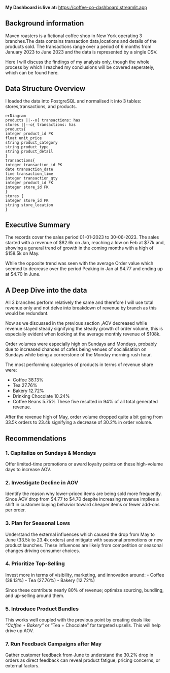 **My Dashboard is live at:** https://coffee-co-dashboard.streamlit.app


## Background information
Maven roasters is a fictional coffee shop in New York operating 3 branches.The data contains transaction data,locations and details of the products sold.
The transactions range over a period of 6 months from January 2023 to June 2023 and the data is represented by a single CSV.

Here I will discuss the findings of my analysis only, though the whole process by which I reached my conclusions will be covered seperately, which can be found here.

## Data Structure Overview
I loaded the data into PostgreSQL and normalised it into 3 tables: stores,transactions, and products.

```mermaid 
erDiagram
products ||--o{ transactions: has
stores ||--o{ transactions: has
products{
integer product_id PK
float unit_price
string product_category
string product_type
string product_detail
}
transactions{
integer transaction_id PK
date transaction_date
time transaction_time
integer transaction_qty
integer product_id FK
integer store_id FK
}
stores {
integer store_id PK
string store_location
}
```

## Executive Summary 
The records cover the sales period  01-01-2023 to 30-06-2023.
The sales started with a revenue of  $82.6k on Jan, reaching a low on Feb at $77k and, showing a general  trend of growth in the coming months with a high of $158.5k on May.

While the opposite trend was seen with the average Order value which seemed to decrease over the period Peaking in Jan at $4.77 and ending up at $4.70 in June.

## A Deep Dive into the data
All 3 branches perform relatively the same and therefore I will use total revenue only and not delve into breakdown of revenue by branch as this would be redundant.

Now as we discussed in the previous section ,AOV decreased while revenue stayed steady signifying the steady growth of order volume, this is especially evident when looking at the average monthly revenue of $108k.

Order volumes were especially high on Sundays and Mondays, probably due to increased chances of cafes being venues of socialisation on Sundays while being a cornerstone of the Monday morning rush hour.

The most performing categories of products in terms of revenue share were: 
* Coffee 38.13%
* Tea 27.76%
* Bakery 12.72%
* Drinking Chocolate 10.24%
* Coffee Beans 5.75%
These five resulted in 94% of all total generated revenue. 

After the revenue high of May, order volume dropped quite a bit going from 33.5k orders to 23.4k signifying a decrease of 30.2% in order volume.

## Recommendations

### 1. Capitalize on Sundays & Mondays

Offer limited-time promotions or award loyalty points on these high-volume days to increase AOV.

### 2. Investigate Decline in AOV

Identify the reason why lower-priced items are being sold more frequently. Since AOV drop from $4.77 to $4.70 despite increasing revenue implies a shift in customer buying behavior toward cheaper items or fewer add-ons per order.

### 3. Plan for Seasonal Lows

Understand the external influences which  caused the drop from May to June (33.5k to 23.4k orders) and mitigate with seasonal promotions or new product launches.
These influences are likely from competition or seasonal changes driving consumer choices.

### 4. Prioritize Top-Selling 
Invest more in terms of  visibility, marketing, and innovation around:
    - Coffee (38.13%)
    - Tea (27.76%)
    - Bakery (12.72%)

Since these contribute nearly 80% of revenue; optimize sourcing, bundling, and up-selling around them.



### 5. Introduce Product Bundles

This works well coupled with the previous point by creating  deals like _“Coffee + Bakery”_ or “Tea + Chocolate” for targeted upsells.
This will help drive up AOV.

### 7. Run Feedback Campaigns after May
Gather customer feedback from June to understand the 30.2% drop in orders as direct feedback can reveal product fatigue, pricing concerns, or external factors.



